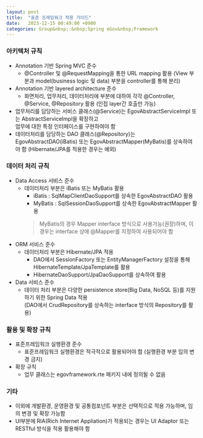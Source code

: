 ```yaml
---
layout: post
title:  "표준 프레임워크 적용 가이드"
date:   2023-12-15 00:49:00 +0900
categories: Group&nbsp;:&nbsp;Spring eGov&nbsp;Framework
---
```


### 아키텍처 규칙

- Annotation 기반 Spring MVC 준수
  - @Controller 및 @RequestMapping을 통한 URL mapping 활용 (View 부분과 model(business logic 및 data) 부분을 controller를 통해 분리)
- Annotation 기반 layered architecture 준수
  - 화면처리, 업무처리, 데이터처리에 부분에 대하여 각각 @Controller, @Service, @Repository 활용 (인접 layer간 호출만 가능)
- 업무처리를 담당하는 서비스 클래스(@Service)는 EgovAbstractServiceImpl 또는 AbstractServiceImpl을 확장하고  
업무에 대한 특정 인터페이스를 구현하여야 함
- 데이터처리를 담당하는 DAO 클래스(@Repository)는 EgovAbstractDAO(iBatis) 또는 EgovAbstractMapper(MyBatis)를 상속하여야 함  (Hibernate/JPA를 적용한 경우는 예외)

### 데이터 처리 규칙

- Data Access 서비스 준수
  - 데이터처리 부분은 iBatis 또는 MyBatis 활용
    - iBatis : SqlMapClientDaoSupport를 상속한 EgovAbstractDAO 활용
    - MyBatis : SqlSessionDaoSupport를 상속한 EgovAbstractMapper 활용
    >MyBatis의 경우 Mapper interface 방식으로 사용가능(권장)하며, 이 경우는 interface 상에 @Mapper를 지정하여 사용되어야 함
- ORM 서비스 준수
  - 데이터처리 부분은 Hibernate/JPA 적용
    - DAO에서 SessionFactory 또는 EntityManagerFactory 설정을 통해 HibernateTemplate/JpaTemplate를 활용
    - HibernateDaoSupport/JpaDaoSupport를 상속하여 활용
- Data 서비스 준수
  - 데이터 처리 부분은 다양한 persistence store(Big Data, NoSQL 등)를 지원하기 위한 Spring Data 적용  
  (DAO에서 CrudRepository를 상속하는 interface 방식의 Repository를 활용)

### 활용 및 확장 규칙

- 표준프레임워크 실행환경 준수
  - 표준프레임워크 실행환경은 적극적으로 활용되어야 함 (실행환경 부분 임의 변경 금지)
- 확장 규칙
  - 업무 클래스는 egovframework.rte 패키지 내에 정의될 수 없음

### 기타

- 이외에 개발환경, 운영환경 및 공통컴포넌트 부분은 선택적으로 적용 가능하며, 임의 변경 및 확장 가능함
- UI부분에 RIA(Rich Internet Appliation)가 적용되는 경우는 UI Adaptor 또는 RESTful 방식을 적용 활용해야 함